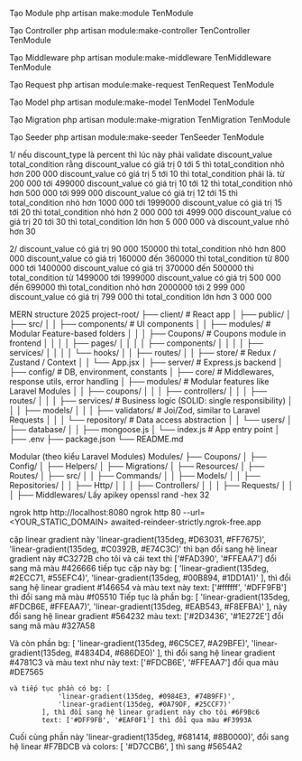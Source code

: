 Tạo Module
php artisan make:module TenModule

Tạo Controller
php artisan module:make-controller TenController TenModule

Tạo Middleware
php artisan module:make-middleware TenMiddleware TenModule

Tạo Request
php artisan module:make-request TenRequest TenModule

Tạo Model
php artisan module:make-model TenModel TenModule

Tạo Migration
php artisan module:make-migration TenMigration TenModule

Tạo Seeder
php artisan module:make-seeder TenSeeder TenModule


1/ nếu discount_type là percent thì lúc này phải validate discount_value total_condition rằng
discount_value có giá trị 0 tới 5 thì total_condition nhỏ hơn 200 000
discount_value có giá trị 5 tới 10 thì total_condition phải là. từ  200 000 tới 499000
discount_value có giá trị 10 tới 12 thì total_condition nhỏ hơn 500 000 tới 999 000
discount_value có giá trị 12 tới 15 thì total_condition nhỏ hơn 1000 000 tới 1999000
discount_value có giá trị 15 tới 20 thì total_condition nhỏ hơn 2 000 000 tới 4999 000
discount_value có giá trị 20 tới 30 thì total_condition lớn hơn 5 000 000
và discount_value nhỏ hơn 30 

2/
discount_value có giá trị 90 000 150000 thì total_condition nhỏ hơn 800 000
discount_value có giá trị 160000 đến 360000 thì total_condition từ  800 000 tới 1400000
discount_value có giá trị 370000 đến 500000 thì total_condition từ 1499000 tới 1999000
discount_value có giá trị 500 000 đến 699000 thì total_condition nhỏ hơn 2000000 tới 2 999 000
discount_value có giá trị 799 000  thì total_condition lớn hơn 3 000 000


MERN  structure 2025
project-root/
├── client/                        # React app
│   ├── public/
│   ├── src/
│   │   ├── components/           # UI components
│   │   ├── modules/              # Modular Feature-based folders
│   │   │   ├── Coupons/          # Coupons module in frontend
│   │   │   │   ├── pages/
│   │   │   │   ├── components/
│   │   │   │   ├── services/
│   │   │   │   └── hooks/
│   │   ├── routes/
│   │   ├── store/                # Redux / Zustand / Context
│   │   └── App.jsx
│
├── server/                       # Express.js backend
│   ├── config/                   # DB, environment, constants
│   ├── core/                     # Middlewares, response utils, error handling
│   ├── modules/                 # Modular features like Laravel Modules
│   │   ├── coupons/
│   │   │   ├── controllers/
│   │   │   ├── routes/
│   │   │   ├── services/        # Business logic (SOLID: single responsibility)
│   │   │   ├── models/
│   │   │   ├── validators/      # Joi/Zod, similar to Laravel Requests
│   │   │   └── repository/      # Data access abstraction
│   │   └── users/
│   ├── database/
│   │   ├── mongoose.js
│   └── index.js                 # App entry point
│
├── .env
├── package.json
└── README.md

Modular (theo kiểu Laravel Modules)
Modules/
├── Coupons/
│   ├── Config/
│   ├── Helpers/
│   ├── Migrations/
│   ├── Resources/
│   ├── Routes/
│   ├── src/
│   │   ├── Commands/
│   │   ├── Models/
│   │   ├── Repositories/
│   │   ├── Http/
│   │   │   ├── Controllers/
│   │   │   ├── Requests/
│   │   │   ├── Middlewares/
Lấy apikey
openssl rand -hex 32

ngrok http http://localhost:8080
ngrok http 80 --url=<YOUR_STATIC_DOMAIN>
awaited-reindeer-strictly.ngrok-free.app

cặp linear gradient này    'linear-gradient(135deg, #D63031, #FF7675)',
                'linear-gradient(135deg, #C0392B, #E74C3C)' thì bạn đổi sang hệ linear gradient này #C3272B cho tôi
                và cái text thì ['#FAD390', '#FFEAA7'] đổi sang mã màu #426666
tiếp tục cặp này  bg: [
                'linear-gradient(135deg, #2ECC71, #55EFC4)',
                'linear-gradient(135deg, #00B894, #1DD1A1)'
            ], thì đổi sang hệ linear gradient  #146654
            và màu text này text: ['#ffffff', '#DFF9FB'] thì đổi sang mã màu #f05510
Tiếp tục là phần     bg: [
                'linear-gradient(135deg, #FDCB6E, #FFEAA7)',
                'linear-gradient(135deg, #EAB543, #F8EFBA)'
            ], này  đổi sang hệ linear gradient #564232
   màu  text: ['#2D3436', '#1E272E'] đổi sang mã màu  #327A58

Và còn phần  bg: [
                'linear-gradient(135deg, #6C5CE7, #A29BFE)',
                'linear-gradient(135deg, #4834D4, #686DE0)'
            ], thì đổi sang hệ linear gradient #4781C3
  và màu text như này           text: ['#FDCB6E', '#FFEAA7'] đổi qua màu #DE7565
    
    và tiếp tục phần có bg: [
                'linear-gradient(135deg, #0984E3, #74B9FF)',
                'linear-gradient(135deg, #0A79DF, #25CCF7)'
            ], thì đổi sang hệ linear gradient này cho tôi #6F9Bc6
            text: ['#DFF9FB', '#EAF0F1'] thì đổi qua màu #F3993A

Cuối cùng phần này 'linear-gradient(135deg, #681414, #8B0000)', đổi sang hệ linear #F7BDCB và    colors: [
                    '#D7CCB6',  ] thì sang #5654A2 

        